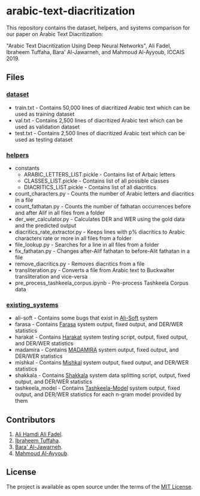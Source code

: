 # arabic-text-diacritization

This repository contains the dataset, helpers, and systems comparison for our paper on Arabic Text Diacritization:

"Arabic Text Diacritization Using Deep Neural Networks", Ali Fadel, Ibraheem Tuffaha, Bara' Al-Jawarneh, and Mahmoud Al-Ayyoub, ICCAIS 2019.

## Files

### [dataset](/dataset)

- train.txt - Contains 50,000 lines of diacritized Arabic text which can be used as training dataset
- val.txt - Contains 2,500 lines of diacritized Arabic text which can be used as validation dataset
- test.txt - Contains 2,500 lines of diacritized Arabic text which can be used as testing dataset

### [helpers](/helpers)
- constants
  - ARABIC_LETTERS_LIST.pickle - Contains list of Arbaic letters
  - CLASSES_LIST.pickle - Contains list of all possible classes
  - DIACRITICS_LIST.pickle - Contains list of all diacritics
- count_characters.py - Counts the number of Arabic letters and diacritics in a file
- count_fathatan.py - Counts the number of fathatan occurrences before and after Alif in all files from a folder
- der_wer_calculator.py - Calculates DER and WER using the gold data and the predicted output
- diacritics_rate_extractor.py - Keeps lines with p% diacritics to Arabic characters rate or more in all files from a folder
- file_lookup.py - Searches for a line in all files from a folder
- fix_fathatan.py - Changes after-Alif fathatan to before-Alit fathatan in a file
- remove_diacritics.py - Removes diacritics from a file
- transliteration.py - Converts a file from Arabic text to Buckwalter transliteration and vice-versa
- pre_process_tashkeela_corpus.ipynb - Pre-process Tashkeela Corpus data

### [existing_systems](/existing_systems)
- ali-soft - Contains some bugs that exist in [Ali-Soft](http://www.ali-soft.com) system
- farasa - Contains [Farasa](http://alt.qcri.org/farasa) system output, fixed output, and DER/WER statistics
- harakat - Contains [Harakat](https://harakat.ae) system testing script, output, fixed output, and DER/WER statistics
- madamira - Contains [MADAMIRA](https://camel.abudhabi.nyu.edu/madamira) system output, fixed output, and DER/WER statistics
- mishkal - Contains [Mishkal](https://tahadz.com/mishkal) system output, fixed output, and DER/WER statistics
- shakkala - Contains [Shakkala](https://ahmadai.com/shakkala) system data splitting script, output, fixed output, and DER/WER statistics
- tashkeela_model - Contains [Tashkeela-Model](https://github.com/Anwarvic/Tashkeela-Model) system output, fixed output, and DER/WER statistics for each n-gram model provided by them

## Contributors
1. [Ali Hamdi Ali Fadel](https://github.com/AliOsm).<br/>
2. [Ibraheem Tuffaha](https://github.com/IbraheemTuffaha).<br/>
3. [Bara' Al-Jawarneh](https://github.com/baraajaw).<br/>
4. [Mahmoud Al-Ayyoub](https://github.com/malayyoub).<br/>

## License
The project is available as open source under the terms of the [MIT License](https://opensource.org/licenses/MIT).
